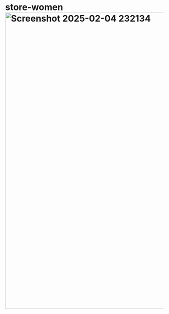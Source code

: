 # store-women<img width="944" alt="Screenshot 2025-02-04 232134" src="https://github.com/user-attachments/assets/fa1943c9-b8e1-4dbf-bd04-bc5324574e0f" />
